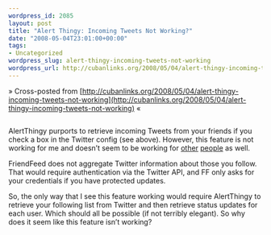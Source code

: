 ```yaml
--- 
wordpress_id: 2085
layout: post
title: "Alert Thingy: Incoming Tweets Not Working?"
date: "2008-05-04T23:01:00+00:00"
tags: 
- Uncategorized
wordpress_slug: alert-thingy-incoming-tweets-not-working
wordpress_url: http://cubanlinks.org/2008/05/04/alert-thingy-incoming-tweets-not-working
---
```

&raquo; Cross-posted from [http://cubanlinks.org/2008/05/04/alert-thingy-incoming-tweets-not-working](http://cubanlinks.org/2008/05/04/alert-thingy-incoming-tweets-not-working) &laquo;

<p><img src="http://cubanlinks.org/assets/2008/5/4/AT_screen.png" alt="" /></p>


<p>AlertThingy purports to retrieve incoming Tweets from your friends if you check a box in the Twitter config (see above).  However, this feature is not working for me and doesn&#8217;t seem to be working for <a href="http://twitter.com/galtroarc/statuses/797309095">other</a> <a href="http://twitter.com/ccarella/statuses/803422300">people</a> as well.</p>


<p>FriendFeed does not aggregate Twitter information about those you follow.  That would require authentication via the Twitter <span class="caps">API</span>, and FF only asks for your credentials if you have protected updates.</p>


<p>So, the only way that I see this feature working would require AlertThingy to retrieve your following list from Twitter and then retrieve status updates for each user.  Which should all be possible (if not terribly elegant).  So why does it seem like this feature isn&#8217;t working?</p>
